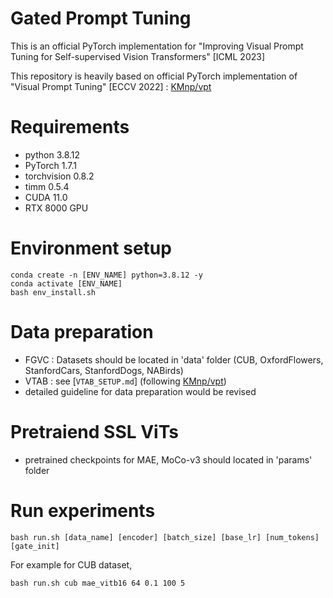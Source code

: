 # Gated Prompt Tuning
This is an official PyTorch implementation for "Improving Visual Prompt Tuning for Self-supervised Vision Transformers" [ICML 2023]

This repository is heavily based on official PyTorch implementation of "Visual Prompt Tuning" [ECCV 2022] : [KMnp/vpt](https://github.com/KMnP/vpt)

<!-- Gated Prompt Tuning proposes an improved prompt tuning method for self-supervised Vision Transformers via introduced learnable scalar gate for each ViT block. With the learnable gates, the prompt tokens selectively interact with task-relevant blocks so that it achieves better transfer performances for self-supervised Vision Transformers.  -->

# Requirements
- python 3.8.12
- PyTorch 1.7.1
- torchvision 0.8.2
- timm 0.5.4
- CUDA 11.0
- RTX 8000 GPU

# Environment setup
```
conda create -n [ENV_NAME] python=3.8.12 -y
conda activate [ENV_NAME]
bash env_install.sh
```

# Data preparation
- FGVC : Datasets should be located in 'data' folder (CUB, OxfordFlowers, StanfordCars, StanfordDogs, NABirds) 
- VTAB : see [`VTAB_SETUP.md`] (following [KMnp/vpt](https://github.com/KMnP/vpt))
- detailed guideline for data preparation would be revised 

# Pretraiend SSL ViTs
- pretrained checkpoints for MAE, MoCo-v3 should located in 'params' folder

 # Run experiments
 ```
 bash run.sh [data_name] [encoder] [batch_size] [base_lr] [num_tokens] [gate_init]
 ```
 For example for CUB dataset,
 ```
 bash run.sh cub mae_vitb16 64 0.1 100 5
 ```